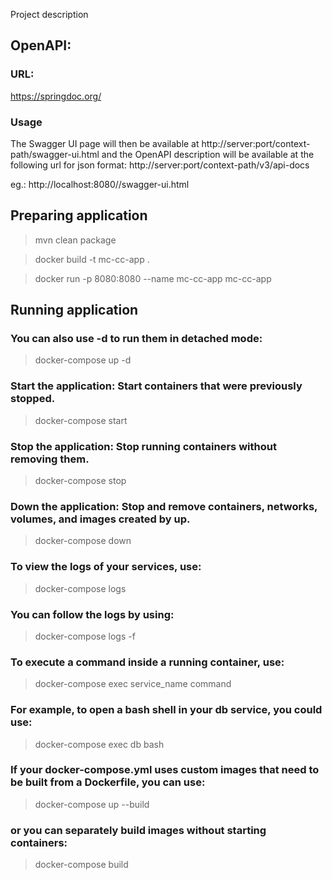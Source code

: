 Project description

## OpenAPI:
### URL: 
https://springdoc.org/

### Usage
The Swagger UI page will then be available at http://server:port/context-path/swagger-ui.html and the OpenAPI description will be available at the following url for json format: http://server:port/context-path/v3/api-docs
 
eg.:
http://localhost:8080//swagger-ui.html

## Preparing application

> mvn clean package

> docker build -t mc-cc-app .

> docker run -p 8080:8080 --name mc-cc-app mc-cc-app
 
## Running application

### You can also use -d to run them in detached mode:

> docker-compose up -d

### Start the application: Start containers that were previously stopped.

> docker-compose start

### Stop the application: Stop running containers without removing them.

> docker-compose stop

### Down the application: Stop and remove containers, networks, volumes, and images created by up.

> docker-compose down
   
### To view the logs of your services, use:

> docker-compose logs

### You can follow the logs by using:

> docker-compose logs -f

### To execute a command inside a running container, use:

> docker-compose exec service_name command

### For example, to open a bash shell in your db service, you could use:

> docker-compose exec db bash

### If your docker-compose.yml uses custom images that need to be built from a Dockerfile, you can use:

> docker-compose up --build

### or you can separately build images without starting containers:

> docker-compose build



